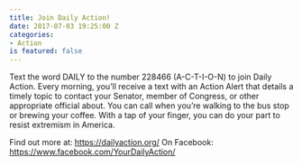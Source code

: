 ```yaml
---
title: Join Daily Action!
date: 2017-07-03 19:25:00 Z
categories:
- Action
is featured: false
---
```


Text the word DAILY to the number 228466 (A-C-T-I-O-N) to join Daily Action. Every morning, you’ll receive a text with an Action Alert that details a timely topic to contact your Senator, member of Congress, or other appropriate official about. You can call when you’re walking to the bus stop or brewing your coffee. With a tap of your finger, you can do your part to resist extremism in America.

Find out more at: https://dailyaction.org/ 
On Facebook: https://www.facebook.com/YourDailyAction/